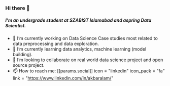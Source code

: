 ### Hi there 👋
##### I'm an undergrade student at SZABIST Islamabad and aspring Data Scientist.
- 🔭 I’m currently working on Data Science Case studies most related to data preprocessing and data exploration.
- 🌱 I’m currently learning data analytics, machine learning (model building).
- 👯 I’m looking to collaborate on real world data science project and open source project.
- 📫 How to reach me:
    [[params.social]]
    icon = "linkedin"
    icon_pack = "fa"
    link = "https://www.linkedin.com/in/akbaralam/"

